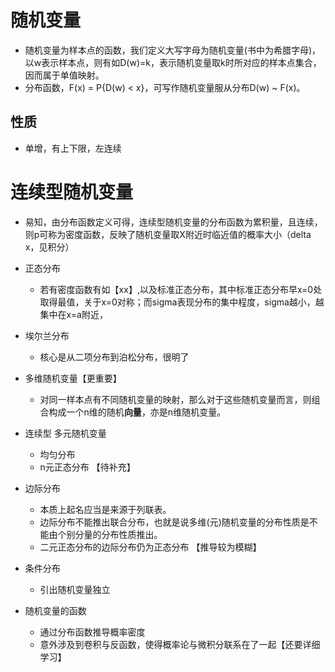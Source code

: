 # 随机变量
- 随机变量为样本点的函数，我们定义大写字母为随机变量(书中为希腊字母)，以w表示样本点，则有如D(w)=k，表示随机变量取k时所对应的样本点集合，因而属于单值映射。
- 分布函数，F(x) = P{D(w) < x}，可写作随机变量服从分布D(w) ~ F(x)。
## 性质
- 单增，有上下限，左连续

# 连续型随机变量
- 易知，由分布函数定义可得，连续型随机变量的分布函数为累积量，且连续，则p可称为密度函数，反映了随机变量取X附近时临近值的概率大小（delta x，见积分）
- 正态分布
    - 若有密度函数有如【xx】,以及标准正态分布，其中标准正态分布早x=0处取得最值，关于x=0对称；而sigma表现分布的集中程度，sigma越小，越集中在x=a附近，
- 埃尔兰分布
    - 核心是从二项分布到泊松分布，很明了

- 多维随机变量【更重要】
    - 对同一样本点有不同随机变量的映射，那么对于这些随机变量而言，则组合构成一个n维的随机**向量**，亦是n维随机变量。
- 连续型 多元随机变量
    - 均匀分布
    - n元正态分布 【待补充】
- 边际分布
    - 本质上起名应当是来源于列联表。
    - 边际分布不能推出联合分布，也就是说多维(元)随机变量的分布性质是不能由个别分量的分布性质推出。
    - 二元正态分布的边际分布仍为正态分布 【推导较为模糊】 
- 条件分布
    - 引出随机变量独立
- 随机变量的函数
    - 通过分布函数推导概率密度
    - 意外涉及到卷积与反函数，使得概率论与微积分联系在了一起【还要详细学习】